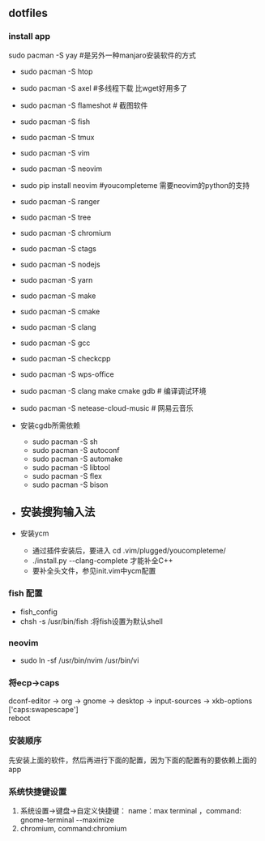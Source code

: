 ## dotfiles

### install app

sudo pacman -S yay  #是另外一种manjaro安装软件的方式
- sudo pacman -S htop
- sudo pacman -S axel  #多线程下载 比wget好用多了
- sudo pacman -S flameshot  # 截图软件
- sudo pacman -S fish
- sudo pacman -S tmux
- sudo pacman -S vim
- sudo pacman -S neovim
- sudo pip install neovim #youcompleteme 需要neovim的python的支持
- sudo pacman -S ranger
- sudo pacman -S tree
- sudo pacman -S chromium
- sudo pacman -S ctags
- sudo pacman -S nodejs
- sudo pacman -S yarn
- sudo pacman -S make
- sudo pacman -S cmake
- sudo pacman -S clang
- sudo pacman -S gcc
- sudo pacman -S checkcpp
- sudo pacman -S wps-office
- sudo pacman -S clang make cmake gdb    # 编译调试环境
- sudo pacman -S netease-cloud-music     # 网易云音乐

- 安装cgdb所需依赖
    - sudo pacman -S sh
    - sudo pacman -S autoconf
    - sudo pacman -S automake
    - sudo pacman -S libtool
    - sudo pacman -S flex
    - sudo pacman -S bison

- 安装搜狗输入法
    - 

- 安装ycm
    - 通过插件安装后，要进入 cd .vim/plugged/youcompleteme/ 
    - ./install.py --clang-complete 才能补全C++
    - 要补全头文件，参见init.vim中ycm配置

### fish 配置
- fish_config
- chsh -s /usr/bin/fish  :将fish设置为默认shell

### neovim
- sudo ln -sf /usr/bin/nvim /usr/bin/vi

### 将ecp->caps
dconf-editor -> org -> gnome -> desktop -> input-sources -> xkb-options  
['caps:swapescape']  
reboot

### 安装顺序

先安装上面的软件，然后再进行下面的配置，因为下面的配置有的要依赖上面的app

### 系统快捷键设置

1. 系统设置->键盘->自定义快捷键： name：max terminal ，command: gnome-terminal --maximize
2. chromium, command:chromium 
